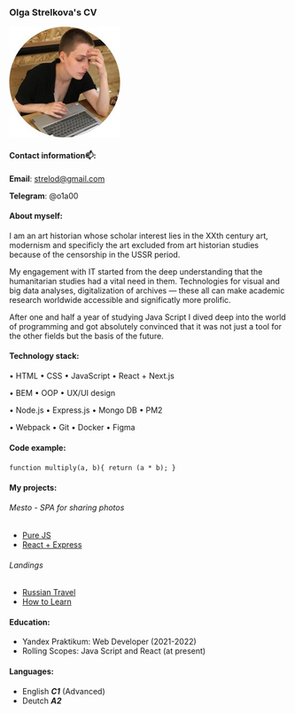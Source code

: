### Olga Strelkova's CV
![photo with me](./img/avatar.jpg)

#### Contact information📫:
**Email**: strelod@gmail.com


**Telegram**: @o1a00


#### About myself:
I&nbsp;am an&nbsp;art historian whose scholar interest lies in&nbsp;the XXth century art, modernism and specificly the art excluded from art historian studies because of&nbsp;the censorship in&nbsp;the USSR period.


My&nbsp;engagement with&nbsp;IT started from the deep understanding that the humanitarian studies had a&nbsp;vital need in&nbsp;them. Technologies for visual and big data analyses, digitalization of&nbsp;archives&nbsp;&mdash; these all can make academic research worldwide accessible and significatly more prolific.


After one and half a&nbsp;year of&nbsp;studying Java Script I&nbsp;dived deep into the world of&nbsp;programming and got absolutely convinced that it&nbsp;was not just a&nbsp;tool for the other fields but the basis of&nbsp;the future.


#### Technology stack:

• HTML • CSS • JavaScript • React + Next.js


• BEM • OOP • UX/UI design


• Node.js • Express.js • Mongo DB • PM2


• Webpack • Git • Docker • Figma 

#### Code example:

` function multiply(a, b){
  return (a * b);
} `

#### My projects:
###### Mesto - SPA for sharing photos
* [Pure JS](https://github.com/OlgaStrelk/mesto#readme)
* [React + Express](https://github.com/OlgaStrelk/react-mesto-api-full#readme)

###### Landings
* [Russian Travel](https://github.com/OlgaStrelk/russian-travel#readme)
* [How to Learn](https://github.com/OlgaStrelk/how-to-learn#readme)

#### Education:
* Yandex Praktikum: Web Developer (2021-2022)
* Rolling Scopes: Java Script and React (at present)

#### Languages:
* English __*C1*__ (Advanced)
* Deutch __*A2*__
